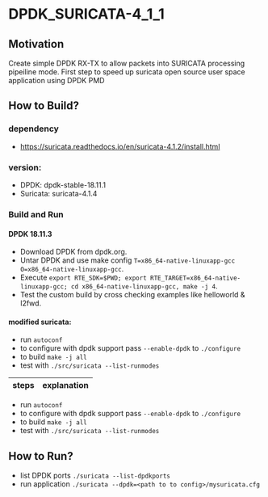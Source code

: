 # DPDK_SURICATA-4_1_1

## Motivation

Create simple DPDK RX-TX to allow packets into SURICATA processing pipeiline mode. First step to speed up suricata open source user space application using DPDK PMD

## How to Build?

### dependency 
 - https://suricata.readthedocs.io/en/suricata-4.1.2/install.html
 
### version: 
 - DPDK: dpdk-stable-18.11.1
 - Suricata: suricata-4.1.4

### Build and Run

#### DPDK 18.11.3
- Download DPDK from dpdk.org.
- Untar DPDK and use make config `T=x86_64-native-linuxapp-gcc O=x86_64-native-linuxapp-gcc`.
- Execute `export RTE_SDK=$PWD; export RTE_TARGET=x86_64-native-linuxapp-gcc; cd x86_64-native-linuxapp-gcc, make -j 4`.
- Test the custom build by cross checking examples like helloworld & l2fwd.

#### modified suricata:
 - run `autoconf`
 - to configure with dpdk support pass `--enable-dpdk` to `./configure`
 - to build `make -j all`
 - test with `./src/suricata --list-runmodes`

| steps | explanation |
| -----|-----|
 - run `autoconf`
 - to configure with dpdk support pass `--enable-dpdk` to `./configure`
 - to build `make -j all`
 - test with `./src/suricata --list-runmodes`

## How to Run?
 - list DPDK ports `./suricata --list-dpdkports`
 - run application `./suricata --dpdk=<path to to config>/mysuricata.cfg`
